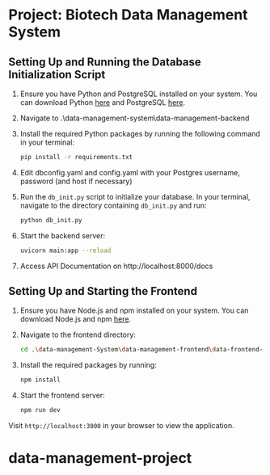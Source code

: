 # Project: Biotech Data Management System

## Setting Up and Running the Database Initialization Script

1. Ensure you have Python and PostgreSQL installed on your system. You can download Python [here](https://www.python.org/downloads/) and PostgreSQL [here](https://www.postgresql.org/download/).

2. Navigate to .\data-management-system\data-management-backend

2. Install the required Python packages by running the following command in your terminal:

    ```bash
    pip install -r requirements.txt
    ```

3. Edit dbconfig.yaml and config.yaml with your Postgres username, password (and host if necessary)

3. Run the `db_init.py` script to initialize your database. In your terminal, navigate to the directory containing `db_init.py` and run:

    ```bash
    python db_init.py
    ```

4. Start the backend server:


    ```bash
    uvicorn main:app --reload
    ```
5. Access API Documentation on http://localhost:8000/docs

## Setting Up and Starting the Frontend

1. Ensure you have Node.js and npm installed on your system. You can download Node.js and npm [here](https://nodejs.org/en/download/).

2. Navigate to the frontend directory:

    ```bash
    cd .\data-management-System\data-management-frontend\data-frontend-app
    ```

3. Install the required packages by running:

    ```bash
    npm install
    ```

4. Start the frontend server:

    ```bash
    npm run dev
    ```

Visit `http://localhost:3000` in your browser to view the application.
# data-management-project
